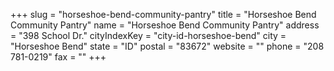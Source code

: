 +++
slug = "horseshoe-bend-community-pantry"
title = "Horseshoe Bend Community Pantry"
name = "Horseshoe Bend Community Pantry"
address = "398 School Dr."
cityIndexKey = "city-id-horseshoe-bend"
city = "Horseshoe Bend"
state = "ID"
postal = "83672"
website = ""
phone = "208 781-0219"
fax = ""
+++
